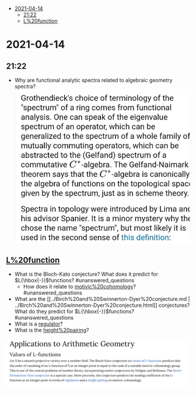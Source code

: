 -   [2021-04-14](#section)
    -   [21:22](#section-1)
    -   [L%20function](#l20function)














# 2021-04-14

## 21:22

-   Why are functional analytic spectra related to algebraic geometry spectra? ![image_2021-04-14-21-22-30](_attachments/image_2021-04-14-21-22-30.png)

## [L%20function](L%20function)

-   What is the Bloch-Kato conjecture? What does it predict for $L{\hbox{-}}$functions? \#unanswered_questions
    -   How does it relate to [motivic%20cohomology](motivic%20cohomology)? \#unanswered_questions
-   What are the [[../Birch%20and%20Swinnerton-Dyer%20conjecture.md | ../Birch%20and%20Swinnerton-Dyer%20conjecture.html]] conjectures? What do they predict for $L{\hbox{-}}$functions? \#unanswered_questions
-   What is a [regulator](regulator)?
-   What is the [height%20pairing](height%20pairing)?

![image_2021-04-14-22-15-54](_attachments/image_2021-04-14-22-15-54.png)
